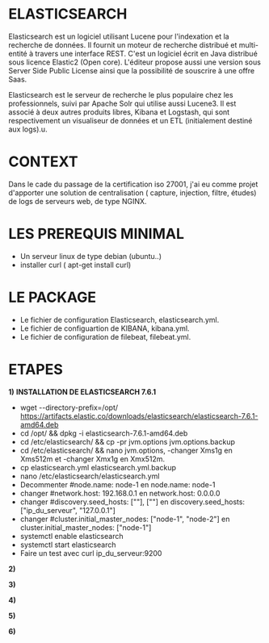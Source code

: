 
# ELASTICSEARCH

Elasticsearch est un logiciel utilisant Lucene pour l'indexation et la recherche de données. Il fournit un moteur de recherche distribué et multi-entité à travers une interface REST. C'est un logiciel écrit en Java distribué sous licence Elastic2 (Open core). L'éditeur propose aussi une version sous Server Side Public License ainsi que la possibilité de souscrire à une offre Saas.

Elasticsearch est le serveur de recherche le plus populaire chez les professionnels, suivi par Apache Solr qui utilise aussi Lucene3. Il est associé à deux autres produits libres, Kibana et Logstash, qui sont respectivement un visualiseur de données et un ETL (initialement destiné aux logs).u.

# CONTEXT

Dans le cade du passage de la certification iso 27001, j'ai eu comme projet d'apporter une solution de centralisation ( capture, injection, filtre, études) de logs de serveurs web, de type NGINX.

# LES PREREQUIS MINIMAL

  * Un serveur linux de type debian (ubuntu..)
  * installer curl ( apt-get install curl)

# LE PACKAGE

  * Le fichier de configuration Elasticsearch, elasticsearch.yml.
  * Le fichier de configuartion de KIBANA, kibana.yml.
  * Le fichier de configuration de filebeat, filebeat.yml. 

# ETAPES
 
 __1)__ __INSTALLATION DE ELASTICSEARCH 7.6.1__  
 
   *  wget --directory-prefix=/opt/ https://artifacts.elastic.co/downloads/elasticsearch/elasticsearch-7.6.1-amd64.deb
   *  cd /opt/ && dpkg -i elasticsearch-7.6.1-amd64.deb
   *  cd /etc/elasticsearch/ && cp -pr jvm.options jvm.options.backup
   *  cd /etc/elasticsearch/ && nano jvm.options, -changer Xms1g en Xms512m et -changer Xmx1g en Xmx512m.
   *  cp elasticsearch.yml elasticsearch.yml.backup
   *  nano /etc/elasticsearch/elasticsearch.yml 
   *  Decommenter #node.name: node-1 en node.name: node-1
   *  changer #network.host: 192.168.0.1 en network.host: 0.0.0.0
   *  changer #discovery.seed_hosts: [""], [""] en discovery.seed_hosts: ["ip_du_serveur", "127.0.0.1"]
   *  changer #cluster.initial_master_nodes: ["node-1", "node-2"] en cluster.initial_master_nodes: ["node-1"] 
   *  systemctl enable elasticsearch
   *  systemctl start elasticsearch
   *  Faire un test avec curl ip_du_serveur:9200


 
 __2)__

 __3)__ 

 __4)__ 
   
 __5)__ 
     
 __6)__ 
